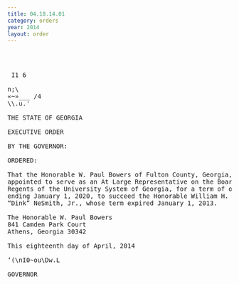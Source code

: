 ```yaml
---
title: 04.18.14.01
category: orders
year: 2014
layout: order
---
```


<pre>    
 

 I1 6

n;\
«~»___ /4
\\.u.'

THE STATE OF GEORGIA

EXECUTIVE ORDER

BY THE GOVERNOR:

ORDERED:

That the Honorable W. Paul Bowers of Fulton County, Georgia, is
appointed to serve as an At Large Representative on the Board of
Regents of the University System of Georgia, for a term of office
ending January 1, 2020, to succeed the Honorable William H.
“Dink” NeSmith, Jr., whose term expired January 1, 2013.

The Honorable W. Paul Bowers
841 Camden Park Court
Athens, Georgia 30342

This eighteenth day of April, 2014

‘(\nI0~ou\Dw.L

GOVERNOR

</pre>
